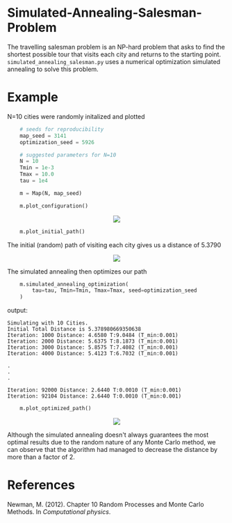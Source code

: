 # Simulated-Annealing-Salesman-Problem

The travelling salesman problem is an NP-hard problem that asks to find the shortest possible tour that visits each city and returns to the starting point.
`simulated_annealing_salesman.py` uses a numerical optimization simulated annealing to solve this problem.

# Example

N=10 cities were randomly initalized and plotted

```python
    # seeds for reproducibility
    map_seed = 3141
    optimization_seed = 5926

    # suggested parameters for N=10
    N = 10
    Tmin = 1e-3
    Tmax = 10.0
    tau = 1e4

    m = Map(N, map_seed)
```

```python
    m.plot_configuration()
```
<p align="center">
  <img src=https://user-images.githubusercontent.com/85460898/167329714-b2a6e553-904d-4819-b633-0beb622fdb43.png />
</p>

```python
    m.plot_initial_path()
```
The initial (random) path of visiting each city gives us a distance of 5.3790

<p align="center">
  <img src=https://user-images.githubusercontent.com/85460898/167330152-118f94ac-f546-4d67-b662-64f84ef96569.png />
</p>


The simulated annealing then optimizes our path
```python
    m.simulated_annealing_optimization(
        tau=tau, Tmin=Tmin, Tmax=Tmax, seed=optimization_seed
    )
```
output:
```
Simulating with 10 Cities.
Initial Total Distance is 5.378980669350638
Iteration: 1000 Distance: 4.6580 T:9.0484 (T_min:0.001)
Iteration: 2000 Distance: 5.6375 T:8.1873 (T_min:0.001)
Iteration: 3000 Distance: 5.8575 T:7.4082 (T_min:0.001)
Iteration: 4000 Distance: 5.4123 T:6.7032 (T_min:0.001)

.
.
.

Iteration: 92000 Distance: 2.6440 T:0.0010 (T_min:0.001)
Iteration: 92104 Distance: 2.6440 T:0.0010 (T_min:0.001)
```

```python
    m.plot_optimized_path()
```
<p align="center">
  <img src=https://user-images.githubusercontent.com/85460898/167331128-386c311f-26be-4f41-81e9-7c0343d2f7d0.png />
</p>

Although the simulated annealing doesn't always guarantees the most optimal results due to the random nature of any Monte Carlo method, we can observe that the algorithm had managed to decrease the distance by more than a factor of 2.

# References

Newman, M. (2012). Chapter 10 Random Processes and Monte Carlo Methods. In _Computational physics_.





